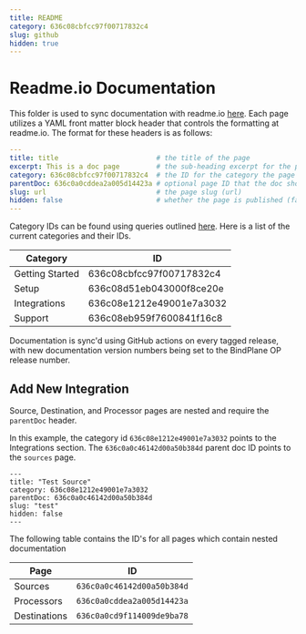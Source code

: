 ```yaml
---
title: README
category: 636c08cbfcc97f00717832c4
slug: github
hidden: true
---
```


# Readme.io Documentation

This folder is used to sync documentation with readme.io [here](https://docs.bindplane.observiq.com/docs/about). Each page utilizes a YAML front matter block header that controls the formatting at readme.io. The format for these headers is as follows:

```yaml
---
title: title                        # the title of the page
excerpt: This is a doc page         # the sub-heading excerpt for the page
category: 636c08cbfcc97f00717832c4  # the ID for the category the page is under
parentDoc: 636c0a0cddea2a005d14423a # optional page ID that the doc should be nested under
slug: url                           # the page slug (url)
hidden: false                       # whether the page is published (false) or not (true)
---
```

Category IDs can be found using queries outlined [here](https://docs.readme.com/reference/getcategories). Here is a list of the current categories and their IDs.

| Category | ID |
| --- | --- |
| Getting Started | 636c08cbfcc97f00717832c4 |
| Setup | 636c08d51eb043000f8ce20e |
| Integrations | 636c08e1212e49001e7a3032 |
| Support | 636c08eb959f7600841f16c8 |

Documentation is sync'd using GitHub actions on every tagged release, with new documentation version numbers being set to the BindPlane OP release number.

## Add New Integration

Source, Destination, and Processor pages are nested and require
the `parentDoc` header.

In this example, the category id `636c08e1212e49001e7a3032` points to the Integrations section. The `636c0a0c46142d00a50b384d`
parent doc ID points to the `sources` page.

```
---
title: "Test Source"
category: 636c08e1212e49001e7a3032
parentDoc: 636c0a0c46142d00a50b384d
slug: "test"
hidden: false
---
```

The following table contains the ID's for all pages which contain
nested documentation

| Page          | ID                         |
| ------------- | -------------------------  |
| Sources       | `636c0a0c46142d00a50b384d` |
| Processors    | `636c0a0cddea2a005d14423a` |
| Destinations  | `636c0a0cd9f114009de9ba78` |
